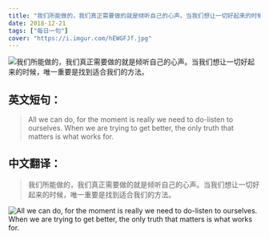 ```yaml
---
title: "我们所能做的，我们真正需要做的就是倾听自己的心声。当我们想让一切好起来的时候，唯一重要是找到适合我们的方法。"
date: 2018-12-21
tags: ["每日一句"]
cover: "https://i.imgur.com/hEWGFJf.jpg"
---
```


![我们所能做的，我们真正需要做的就是倾听自己的心声。当我们想让一切好起来的时候，唯一重要是找到适合我们的方法。](https://i.imgur.com/84yBgrU.jpg)

## 英文短句：
> All we can do, for the moment is really we need to do-listen to ourselves. When we are trying to get better, the only truth that matters is what works for.

<!--more-->

## 中文翻译：
> 我们所能做的，我们真正需要做的就是倾听自己的心声。当我们想让一切好起来的时候，唯一重要是找到适合我们的方法。

![All we can do, for the moment is really we need to do-listen to ourselves. When we are trying to get better, the only truth that matters is what works for.](https://i.imgur.com/33RCNFs.jpg)

